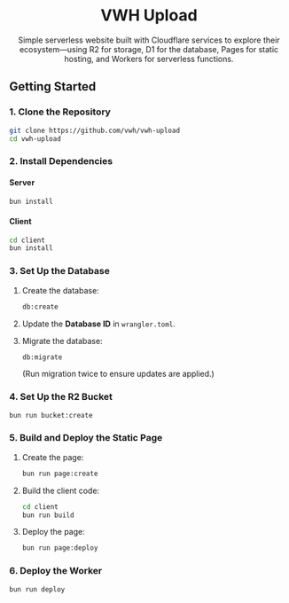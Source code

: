 <div align="center">

# VWH Upload

Simple serverless website built with Cloudflare services to explore their ecosystem—using R2 for storage, D1 for the database, Pages for static hosting, and Workers for serverless functions.

</div>

## Getting Started

### 1. Clone the Repository

```bash
git clone https://github.com/vwh/vwh-upload
cd vwh-upload
```

### 2. Install Dependencies

#### Server

```bash
bun install
```

#### Client

```bash
cd client
bun install
```

### 3. Set Up the Database

1. Create the database:

   ```bash
   db:create
   ```

2. Update the **Database ID** in `wrangler.toml`.
3. Migrate the database:

   ```bash
   db:migrate
   ```

   (Run migration twice to ensure updates are applied.)

### 4. Set Up the R2 Bucket

```bash
bun run bucket:create
```

### 5. Build and Deploy the Static Page

1. Create the page:

   ```bash
   bun run page:create
   ```

2. Build the client code:

   ```bash
   cd client
   bun run build
   ```

3. Deploy the page:

   ```bash
   bun run page:deploy
   ```

### 6. Deploy the Worker

```bash
bun run deploy
```
